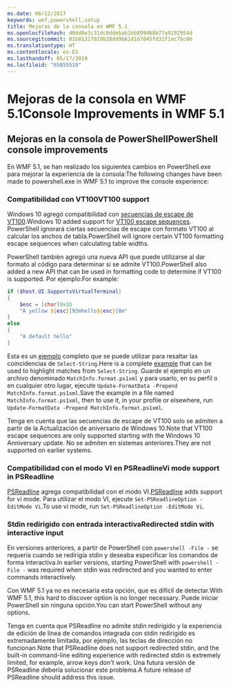```yaml
---
ms.date: 06/12/2017
keywords: wmf,powershell,setup
title: Mejoras de la consola en WMF 5.1
ms.openlocfilehash: d0dd8e3c31dc0ddebab1bb899468b77a9292954d
ms.sourcegitcommit: 01b81317029b28dd9b61d167045fd31f1ec7bc06
ms.translationtype: HT
ms.contentlocale: es-ES
ms.lasthandoff: 05/17/2019
ms.locfileid: "65855510"
---
```

# <a name="console-improvements-in-wmf-51"></a><span data-ttu-id="8aaad-103">Mejoras de la consola en WMF 5.1</span><span class="sxs-lookup"><span data-stu-id="8aaad-103">Console Improvements in WMF 5.1</span></span>

## <a name="powershell-console-improvements"></a><span data-ttu-id="8aaad-104">Mejoras en la consola de PowerShell</span><span class="sxs-lookup"><span data-stu-id="8aaad-104">PowerShell console improvements</span></span>

<span data-ttu-id="8aaad-105">En WMF 5.1, se han realizado los siguientes cambios en PowerShell.exe para mejorar la experiencia de la consola:</span><span class="sxs-lookup"><span data-stu-id="8aaad-105">The following changes have been made to powershell.exe in WMF 5.1 to improve the console experience:</span></span>

### <a name="vt100-support"></a><span data-ttu-id="8aaad-106">Compatibilidad con VT100</span><span class="sxs-lookup"><span data-stu-id="8aaad-106">VT100 support</span></span>

<span data-ttu-id="8aaad-107">Windows 10 agregó compatibilidad con [secuencias de escape de VT100](/windows/console/console-virtual-terminal-sequences).</span><span class="sxs-lookup"><span data-stu-id="8aaad-107">Windows 10 added support for [VT100 escape sequences](/windows/console/console-virtual-terminal-sequences).</span></span>
<span data-ttu-id="8aaad-108">PowerShell ignorará ciertas secuencias de escape con formato VT100 al calcular los anchos de tabla.</span><span class="sxs-lookup"><span data-stu-id="8aaad-108">PowerShell will ignore certain VT100 formatting escape sequences when calculating table widths.</span></span>

<span data-ttu-id="8aaad-109">PowerShell también agregó una nueva API que puede utilizarse al dar formato al código para determinar si se admite VT100.</span><span class="sxs-lookup"><span data-stu-id="8aaad-109">PowerShell also added a new API that can be used in formatting code to determine if VT100 is supported.</span></span> <span data-ttu-id="8aaad-110">Por ejemplo:</span><span class="sxs-lookup"><span data-stu-id="8aaad-110">For example:</span></span>

```powershell
if ($host.UI.SupportsVirtualTerminal)
{
    $esc = [char]0x1b
    "A yellow ${esc}[93mhello${esc}[0m"
}
else
{
    "A default hello"
}
```

<span data-ttu-id="8aaad-111">Esta es un [ejemplo](https://gist.github.com/lzybkr/dcb973dccd54900b67783c48083c28f7) completo que se puede utilizar para resaltar las coincidencias de `Select-String`.</span><span class="sxs-lookup"><span data-stu-id="8aaad-111">Here is a complete [example](https://gist.github.com/lzybkr/dcb973dccd54900b67783c48083c28f7) that can be used to highlight matches from `Select-String`.</span></span> <span data-ttu-id="8aaad-112">Guarde el ejemplo en un archivo denominado `MatchInfo.format.ps1xml` y para usarlo, en su perfil o en cualquier otro lugar, ejecute `Update-FormatData -Prepend MatchInfo.format.ps1xml`.</span><span class="sxs-lookup"><span data-stu-id="8aaad-112">Save the example in a file named `MatchInfo.format.ps1xml`, then to use it, in your profile or elsewhere, run `Update-FormatData -Prepend MatchInfo.format.ps1xml`.</span></span>

<span data-ttu-id="8aaad-113">Tenga en cuenta que las secuencias de escape de VT100 solo se admiten a partir de la Actualización de aniversario de Windows 10.</span><span class="sxs-lookup"><span data-stu-id="8aaad-113">Note that VT100 escape sequences are only supported starting with the Windows 10 Anniversary update.</span></span>
<span data-ttu-id="8aaad-114">No se admiten en sistemas anteriores.</span><span class="sxs-lookup"><span data-stu-id="8aaad-114">They are not supported on earlier systems.</span></span>

### <a name="vi-mode-support-in-psreadline"></a><span data-ttu-id="8aaad-115">Compatibilidad con el modo VI en PSReadline</span><span class="sxs-lookup"><span data-stu-id="8aaad-115">Vi mode support in PSReadline</span></span>

<span data-ttu-id="8aaad-116">[PSReadline](https://github.com/PowerShell/PSReadLine) agrega compatibilidad con el modo VI.</span><span class="sxs-lookup"><span data-stu-id="8aaad-116">[PSReadline](https://github.com/PowerShell/PSReadLine) adds support for vi mode.</span></span> <span data-ttu-id="8aaad-117">Para utilizar el modo VI, ejecute `Set-PSReadlineOption -EditMode Vi`.</span><span class="sxs-lookup"><span data-stu-id="8aaad-117">To use vi mode, run `Set-PSReadlineOption -EditMode Vi`.</span></span>

### <a name="redirected-stdin-with-interactive-input"></a><span data-ttu-id="8aaad-118">Stdin redirigido con entrada interactiva</span><span class="sxs-lookup"><span data-stu-id="8aaad-118">Redirected stdin with interactive input</span></span>

<span data-ttu-id="8aaad-119">En versiones anteriores, a partir de PowerShell con `powershell -File -` se requería cuando se redirigía stdin y deseaba especificar los comandos de forma interactiva.</span><span class="sxs-lookup"><span data-stu-id="8aaad-119">In earlier versions, starting PowerShell with `powershell -File -` was required when stdin was redirected and you wanted to enter commands interactively.</span></span>

<span data-ttu-id="8aaad-120">Con WMF 5.1 ya no es necesaria esta opción, que es difícil de detectar.</span><span class="sxs-lookup"><span data-stu-id="8aaad-120">With WMF 5.1, this hard to discover option is no longer necessary.</span></span> <span data-ttu-id="8aaad-121">Puede iniciar PowerShell sin ninguna opción.</span><span class="sxs-lookup"><span data-stu-id="8aaad-121">You can start PowerShell without any options.</span></span>

<span data-ttu-id="8aaad-122">Tenga en cuenta que PSReadline no admite stdin redirigido y la experiencia de edición de línea de comandos integrada con stdin redirigido es extremadamente limitada, por ejemplo, las teclas de dirección no funcionan.</span><span class="sxs-lookup"><span data-stu-id="8aaad-122">Note that PSReadline does not support redirected stdin, and the built-in command-line editing experience with redirected stdin is extremely limited, for example, arrow keys don't work.</span></span> <span data-ttu-id="8aaad-123">Una futura versión de PSReadline debería solucionar este problema.</span><span class="sxs-lookup"><span data-stu-id="8aaad-123">A future release of PSReadline should address this issue.</span></span>